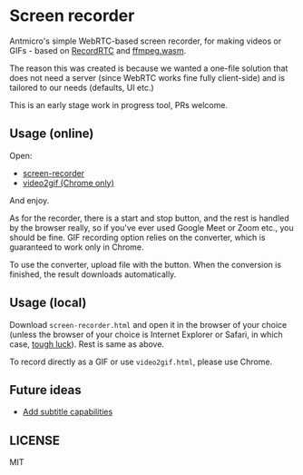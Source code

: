 # Screen recorder

Antmicro's simple WebRTC-based screen recorder, for making videos or GIFs - based on [RecordRTC](https://github.com/muaz-khan/RecordRTC) and [ffmpeg.wasm](https://github.com/ffmpegwasm/ffmpeg.wasm).

The reason this was created is because we wanted a one-file solution that does not need a server (since WebRTC works fine fully client-side) and is tailored to our needs (defaults, UI etc.)

This is an early stage work in progress tool, PRs welcome.

## Usage (online)

Open:

* [screen-recorder](./screen-recorder.html)
* [video2gif (Chrome only)](./video2gif.html)

And enjoy.

As for the recorder, there is a start and stop button, and the rest is handled by the browser really, so if you've ever used Google Meet or Zoom etc., you should be fine. GIF recording option relies on the converter, which is guaranteed to work only in Chrome.

To use the converter, upload file with the button. When the conversion is finished, the result downloads automatically.

## Usage (local)

Download ``screen-recorder.html`` and open it in the browser of your choice (unless the browser of your choice is Internet Explorer or Safari, in which case, [tough luck](https://github.com/muaz-khan/RecordRTC#browsers-support)). Rest is same as above.

To record directly as a GIF or use ``video2gif.html``, please use Chrome.

## Future ideas

* [Add subtitle capabilities](https://nickcanzoneri.com/ffmpeg/gif/2018/11/20/captioned-gifs-with-ffmpeg.html)

## LICENSE

MIT

